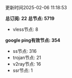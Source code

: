 更新时间2025-02-06 11:18:53

**总订阅: 22**
**总节点: 5719**
- vless节点: 8

**google ping有效节点: 354**
- ss节点: 316
- trojan节点: 21
- v2ray节点: 16
- ssr节点: 1
